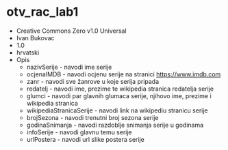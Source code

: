 # otv_rac_lab1

* Creative Commons Zero v1.0 Universal
* Ivan Bukovac
* 1.0
* hrvatski
* Opis
    * nazivSerije - navodi ime serije
    * ocjenaIMDB - navodi ocjenu serije na stranici https://www.imdb.com
    * zanr - navodi sve žanrove u koje serija pripada
    * redatelj - navodi ime, prezime te wikipedia stranica redatelja serije
    * glumci - navodi par glavnih glumaca serije, njihovo ime, prezime i wikipedia stranica
    * wikipediaStranicaSerije - navodi link na wikipediu stranicu serije
    * brojSezona - navodi trenutni broj sezona serije
    * godinaSnimanja - navodi razdoblje snimanja serije u godinama
    * infoSerije - navodi glavnu temu serije
    * urlPostera - navodi url slike postera serije
